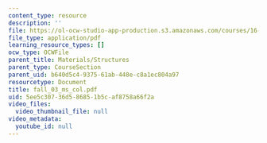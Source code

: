 ```yaml
---
content_type: resource
description: ''
file: https://ol-ocw-studio-app-production.s3.amazonaws.com/courses/16-01-unified-engineering-i-ii-iii-iv-fall-2005-spring-2006/5ee5c30736d586851b5caf8758a66f2a_fall_03_ms_col.pdf
file_type: application/pdf
learning_resource_types: []
ocw_type: OCWFile
parent_title: Materials/Structures
parent_type: CourseSection
parent_uid: b640d5c4-9375-61ab-448e-c8a1ec804a97
resourcetype: Document
title: fall_03_ms_col.pdf
uid: 5ee5c307-36d5-8685-1b5c-af8758a66f2a
video_files:
  video_thumbnail_file: null
video_metadata:
  youtube_id: null
---
```

